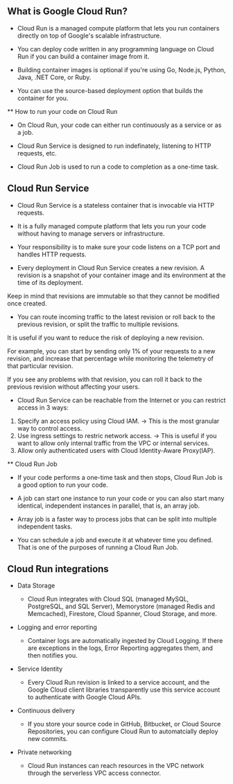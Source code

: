## What is Google Cloud Run?

- Cloud Run is a managed compute platform that lets you run containers
directly on top of Google's scalable infrastructure.

- You can deploy code written in any programming language on Cloud Run
if you can build a container image from it.

- Building container images is optional if you're using Go, Node.js,
Python, Java, .NET Core, or Ruby.

- You can use the source-based deployment option that builds the container for you.

** How to run your code on Cloud Run

- On Cloud Run, your code can either run continuously as a service or as a job.

- Cloud Run Service is designed to run indefinately, listening to HTTP requests, etc.

- Cloud Run Job is used to run a code to completion as a one-time task.

## Cloud Run Service

- Cloud Run Service is a stateless container that is invocable via HTTP requests.

- It is a fully managed compute platform that lets you run your code without having to
manage servers or infrastructure.

- Your responsibility is to make sure your code listens on a TCP port and handles HTTP requests.

- Every deployment in Cloud Run Service creates a new revision.
A revision is a snapshot of your container image and its environment at the time of its deployment.

Keep in mind that revisions are immutable so that they cannot be modified once created.

- You can route incoming traffic to the latest revision or roll back to the previous revision,
or split the traffic to multiple revisions.

It is useful if you want to reduce the risk of deploying a new revision.

For example, you can start by sending only 1% of your requests to a new revision,
and increase that percentage while monitoring the telemetry of that particular revision.

If you see any problems with that revision, you can roll it back to the previous revision without affecting your users.

- Cloud Run Service can be reachable from the Internet or you can restrict access in 3 ways:

1. Specify an access policy using Cloud IAM. -> This is the most granular way to control access.
2. Use ingress settings to restric network access. -> This is useful if you want to allow only internal traffic from the VPC or internal services.
3. Allow only authenticated users with Cloud Identity-Aware Proxy(IAP).

** Cloud Run Job

- If your code performs a one-time task and then stops, Cloud Run Job is a good option to run your code.

- A job can start one instance to run your code or you can also start many identical,
independent instances in parallel, that is, an array job.

- Array job is a faster way to process jobs that can be split into multiple independent tasks.

- You can schedule a job and execute it at whatever time you defined.
That is one of the purposes of running a Cloud Run Job.

## Cloud Run integrations

- Data Storage
  - Cloud Run integrates with Cloud SQL (managed MySQL, PostgreSQL, and SQL Server), Memorystore (managed Redis and Memcached), Firestore, Cloud Spanner, Cloud Storage, and more.

- Logging and error reporting
  - Container logs are automatically ingested by Cloud Logging. If there are exceptions in the logs, Error Reporting aggregates them, and then notifies you.

- Service Identity
  - Every Cloud Run revision is linked to a service account, and the Google Cloud client libraries transparently use this service account to authenticate with Google Cloud APIs.

- Continuous delivery
  - If you store your source code in GitHub, Bitbucket, or Cloud Source Repositories, you can configure Cloud Run to automatcially deploy new commits.

- Private networking
  - Cloud Run instances can reach resources in the VPC network through the serverless VPC access connector. 